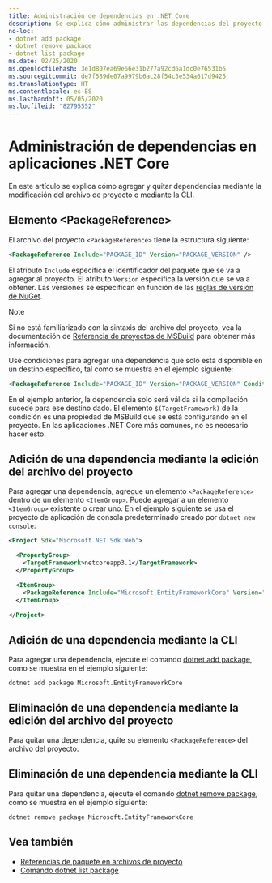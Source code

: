 ```yaml
---
title: Administración de dependencias en .NET Core
description: Se explica cómo administrar las dependencias del proyecto para una aplicación .NET Core.
no-loc:
- dotnet add package
- dotnet remove package
- dotnet list package
ms.date: 02/25/2020
ms.openlocfilehash: 3e1d807ea69e66e31b277a92cd6a1dc0e76531b5
ms.sourcegitcommit: de7f589de07a9979b6ac28f54c3e534a617d9425
ms.translationtype: HT
ms.contentlocale: es-ES
ms.lasthandoff: 05/05/2020
ms.locfileid: "82795552"
---
```

# <a name="manage-dependencies-in-net-core-applications"></a>Administración de dependencias en aplicaciones .NET Core

En este artículo se explica cómo agregar y quitar dependencias mediante la modificación del archivo de proyecto o mediante la CLI.

## <a name="the-packagereference-element"></a>Elemento \<PackageReference>

El archivo del proyecto `<PackageReference>` tiene la estructura siguiente:

```xml
<PackageReference Include="PACKAGE_ID" Version="PACKAGE_VERSION" />
```

El atributo `Include` especifica el identificador del paquete que se va a agregar al proyecto. El atributo `Version` especifica la versión que se va a obtener. Las versiones se especifican en función de las [reglas de versión de NuGet](/nuget/create-packages/dependency-versions#version-ranges).

> [!NOTE]
> Si no está familiarizado con la sintaxis del archivo del proyecto, vea la documentación de [Referencia de proyectos de MSBuild](/visualstudio/msbuild/msbuild-project-file-schema-reference) para obtener más información.

Use condiciones para agregar una dependencia que solo está disponible en un destino específico, tal como se muestra en el ejemplo siguiente:

```xml
<PackageReference Include="PACKAGE_ID" Version="PACKAGE_VERSION" Condition="'$(TargetFramework)' == 'netcoreapp2.1'" />
```

En el ejemplo anterior, la dependencia solo será válida si la compilación sucede para ese destino dado. El elemento `$(TargetFramework)` de la condición es una propiedad de MSBuild que se está configurando en el proyecto. En las aplicaciones .NET Core más comunes, no es necesario hacer esto.

## <a name="add-a-dependency-by-editing-the-project-file"></a>Adición de una dependencia mediante la edición del archivo del proyecto

Para agregar una dependencia, agregue un elemento `<PackageReference>` dentro de un elemento `<ItemGroup>`. Puede agregar a un elemento `<ItemGroup>` existente o crear uno. En el ejemplo siguiente se usa el proyecto de aplicación de consola predeterminado creado por `dotnet new console`:

```xml
<Project Sdk="Microsoft.NET.Sdk.Web">

  <PropertyGroup>
    <TargetFramework>netcoreapp3.1</TargetFramework>
  </PropertyGroup>

  <ItemGroup>
    <PackageReference Include="Microsoft.EntityFrameworkCore" Version="3.1.2" />
  </ItemGroup>

</Project>
```

## <a name="add-a-dependency-by-using-the-cli"></a>Adición de una dependencia mediante la CLI

Para agregar una dependencia, ejecute el comando [dotnet add package](dotnet-add-package.md), como se muestra en el ejemplo siguiente:

```dotnetcli
dotnet add package Microsoft.EntityFrameworkCore
```

## <a name="remove-a-dependency-by-editing-the-project-file"></a>Eliminación de una dependencia mediante la edición del archivo del proyecto

Para quitar una dependencia, quite su elemento `<PackageReference>` del archivo del proyecto.

## <a name="remove-a-dependency-by-using-the-cli"></a>Eliminación de una dependencia mediante la CLI

Para quitar una dependencia, ejecute el comando [dotnet remove package](dotnet-remove-package.md), como se muestra en el ejemplo siguiente:

```dotnetcli
dotnet remove package Microsoft.EntityFrameworkCore
```

## <a name="see-also"></a>Vea también

* [Referencias de paquete en archivos de proyecto](../project-sdk/msbuild-props.md#reference-properties)
* [Comando dotnet list package](dotnet-remove-package.md)

